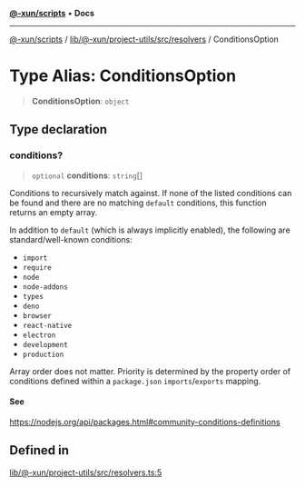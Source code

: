 [**@-xun/scripts**](../../../../../../README.md) • **Docs**

***

[@-xun/scripts](../../../../../../README.md) / [lib/@-xun/project-utils/src/resolvers](../README.md) / ConditionsOption

# Type Alias: ConditionsOption

> **ConditionsOption**: `object`

## Type declaration

### conditions?

> `optional` **conditions**: `string`[]

Conditions to recursively match against. If none of the listed conditions
can be found and there are no matching `default` conditions, this function
returns an empty array.

In addition to `default` (which is always implicitly enabled), the
following are standard/well-known conditions:
  - `import`
  - `require`
  - `node`
  - `node-addons`
  - `types`
  - `deno`
  - `browser`
  - `react-native`
  - `electron`
  - `development`
  - `production`

Array order does not matter. Priority is determined by the property order
of conditions defined within a `package.json` `imports`/`exports` mapping.

#### See

https://nodejs.org/api/packages.html#community-conditions-definitions

## Defined in

[lib/@-xun/project-utils/src/resolvers.ts:5](https://github.com/Xunnamius/xscripts/blob/ce701f3d57da9f82ee0036320bc62d5c51233011/lib/@-xun/project-utils/src/resolvers.ts#L5)
